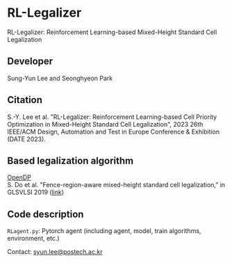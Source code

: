 # RL-Legalizer
RL-Legalizer: Reinforcement Learning-based Mixed-Height Standard Cell Legalization

## Developer
Sung-Yun Lee and Seonghyeon Park

## Citation
S.-Y. Lee et al. "RL-Legalizer: Reinforcement Learning-based Cell Priority Optimization in Mixed-Height Standard Cell Legalization", 2023 26th IEEE/ACM Design, Automation and Test in Europe Conference \& Exhibition (DATE 2023).


## Based legalization algorithm
[OpenDP](https://github.com/sanggido/OpenDP) \
S. Do et al. "Fence-region-aware mixed-height standard cell legalization,” in GLSVLSI 2019 ([link](https://dl.acm.org/doi/10.1145/3299874.3318012))

## Code description

`RLagent.py`: Pytorch agent (including agent, model, train algorithms, environment, etc.)


Contact: syun.lee@postech.ac.kr
